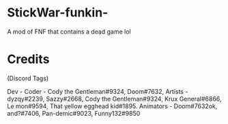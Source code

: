 # StickWar-funkin-

A mod of FNF that contains a dead game lol

# Credits

(Discord Tags)

Dev -
Coder - Cody the Gentleman#9324, Doom#7632, 
Artists - dyzqy#2239, Sazzy#2668, Cody the Gentleman#9324, Krux General#6866, Le mon#9594, That yellow egghead kid#1895.
Animators - Doom#7632ok, and?#7406, Pan-demic#9023, Funny132#9850
